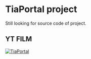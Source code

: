 # TiaPortal project #

Still looking for source code of project.

## YT FILM ##

[![TiaPortal](https://i.ytimg.com/vi/sxpO_Ux9WYs/hqdefault.jpg)](https://www.youtube.com/watch?v=sxpO_Ux9WYs&ab)




